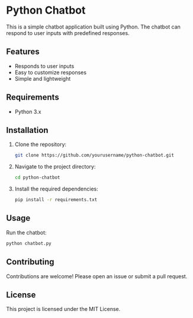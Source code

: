 # Python Chatbot

This is a simple chatbot application built using Python. The chatbot can respond to user inputs with predefined responses.

## Features

- Responds to user inputs
- Easy to customize responses
- Simple and lightweight

## Requirements

- Python 3.x

## Installation

1. Clone the repository:
    ```sh
    git clone https://github.com/yourusername/python-chatbot.git
    ```
2. Navigate to the project directory:
    ```sh
    cd python-chatbot
    ```
3. Install the required dependencies:
    ```sh
    pip install -r requirements.txt
    ```

## Usage

Run the chatbot:
```sh
python chatbot.py
```

## Contributing

Contributions are welcome! Please open an issue or submit a pull request.

## License

This project is licensed under the MIT License.